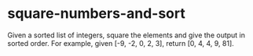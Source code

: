 # square-numbers-and-sort
Given a sorted list of integers, square the elements and give the output in sorted order.  For example, given [-9, -2, 0, 2, 3], return [0, 4, 4, 9, 81].
